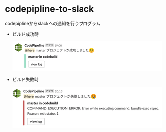# codepipline-to-slack

codepiplineからslackへの通知を行うプログラム

- ビルド成功時

  ![state_success](./pic/state_success.png)

- ビルド失敗時

  ![state_fail](./pic/state_fail.png)

